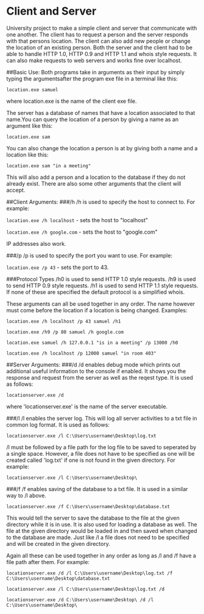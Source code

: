 # Client and Server
University project to make a simple client and server that communicate with one another. The client has to request a person and the server responds with that persons location. The client can also add new people or change the location of an existing person. Both the server and the client had to be able to handle HTTP 1.0, HTTP 0.9 and HTTP 1.1 and whois style requests. It can also make requests to web servers and works fine over localhost.

##Basic Use:
Both programs take in arguments as their input by simply typing the argumentsafter the program exe file in a terminal like this:

`location.exe samuel`

where location.exe is the name of the client exe file.

The server has a database of names that have a location associated to that name.You can query the location of a person by giving a name as an argument like this:

`location.exe sam`

You can also change the location a person is at by giving both a name and a location like this:

`location.exe sam "in a meeting"`

This will also add a person and a location to the database if they do not already exist. There are also some other arguments that the client will accept.

##Client Arguments:
###/h
/h is used to specify the host to connect to. For example:

`location.exe /h localhost` - sets the host to "localhost"

`location.exe /h google.com` - sets the host to "google.com"

IP addresses also work.

###/p 
/p is used to specify the port you want to use. For example:

`location.exe /p 43` - sets the port to 43.

###Protocol Types
/h0 is used to send HTTP 1.0 style requests.
/h9 is used to send HTTP 0.9 style requests.
/h1 is used to send HTTP 1.1 style requests.
If none of these are specified the default protocol is  a simplified whois.

These arguments can all be used together in any order. The name however must come before the location if a location is being changed.
Examples:

`location.exe /h localhost /p 43 samuel /h1`

`location.exe /h9 /p 80 samuel /h google.com`

`location.exe samuel /h 127.0.0.1 "is in a meeting" /p 13000 /h0`

`location.exe /h localhost /p 12000 samuel "in room 403"`

##Server Arguments:
###/d
/d enables debug mode which prints out additional useful information to the console if enabled. It shows you the response and request from the server as well as the reqest type. It is used as follows:

`locationserver.exe /d`

where 'locationserver.exe' is the name of the server executable.

###/l
/l enables the server log. This will log all server activities to a txt file in common log format. It is used as follows:

`locationserver.exe /l C:\Users\username\Desktop\log.txt`

/l must be followed by a file path for the log file to be saved to seperated by a single space. However, a file does not have to be specified as one will be created called 'log.txt' if one is not found in the given directory. For example:

`locationserver.exe /l C:\Users\username\Desktop\`

###/f
/f enables saving of the database to a txt file. It is used in a similar way to /l above.

`locationserver.exe /f C:\Users\username\Desktop\database.txt`

This would tell the server to save the database to the file at the given directory while it is in use. It is also used for loading a database as well. The file at the given  directory would be loaded in and then saved when changed to the database are made. Just like /l a file does not need to be specified and will be created in the given directory.

Again all these can be used together in any order as long as /l and /f have a file path after them. For example:

`locationserver.exe /d /l C:\Users\username\Desktop\log.txt /f C:\Users\username\Desktop\database.txt`

`locationserver.exe /l C:\Users\username\Desktop\log.txt /d`

`locationserver.exe /d C:\Users\username\Desktop\ /d /l C:\Users\username\Desktop\`

